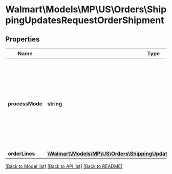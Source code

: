 # Walmart\Models\MP\US\Orders\ShippingUpdatesRequestOrderShipment

## Properties

Name | Type | Description | Notes
------------ | ------------- | ------------- | -------------
**processMode** | **string** | Optional. Use this parameter only to update tracking information after order is shipped. Use 'PARTIAL_UPDATE' as value. Here PARTIAL_UPDATE will indicate that post shipment tracking information needs to be updated | [optional]
**orderLines** | [**\Walmart\Models\MP\US\Orders\ShippingUpdatesRequestOrderShipmentOrderLines**](ShippingUpdatesRequestOrderShipmentOrderLines.md) |  |


[[Back to Model list]](./) [[Back to API list]](../../../../../README.md#supported-apis) [[Back to README]](../../../../../README.md)
